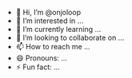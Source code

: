 - 👋 Hi, I’m @onjoloop
- 👀 I’m interested in ...
- 🌱 I’m currently learning ...
- 💞️ I’m looking to collaborate on ...
- 📫 How to reach me ...
- 😄 Pronouns: ...
- ⚡ Fun fact: ...

<!---
onjoloop/onjoloop is a ✨ special ✨ repository because its `README.md` (this file) appears on your GitHub profile.
You can click the Preview link to take a look at your changes.
--->
